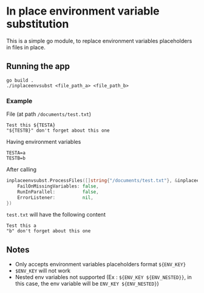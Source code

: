 # In place environment variable substitution

This is a simple go module, to replace environment variables placeholders in files in place.

## Running the app

```shell
go build .
./inplaceenvsubst <file_path_a> <file_path_b>
```

### Example

File (at path `/documents/test.txt`)

```
Test this ${TESTA}
"${TESTB}" don't forget about this one
```

Having environment variables

```
TESTA=a
TESTB=b
```

After calling 

```go
inplaceenvsubst.ProcessFiles([]string{"/documents/test.txt"}, &inplaceenvsubst.Config{
    FailOnMissingVariables: false,
    RunInParallel:          false,
    ErrorListener:          nil,
})
```

`test.txt` will have the following content

```
Test this a
"b" don't forget about this one
```

## Notes

- Only accepts environment variables placeholders format `${ENV_KEY}`
- `$ENV_KEY` will not work
- Nested env variables not supported (Ex : `${ENV_KEY ${ENV_NESTED}}`, in this case, the env variable will be `ENV_KEY ${ENV_NESTED}`)